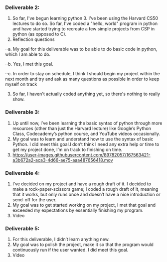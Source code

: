 ### Deliverable 2:
1. So far, I've begun learning python 3. I've been using the Harvard CS50 lectures to do so. So far, I've coded a "hello, world" program in python and have started trying to recreate a few simple projects from CSP in python (as opposed to C).
2. Reflection questions

⋅⋅a. My goal for this deliverable was to be able to do basic code in python, which I am able to do.

⋅⋅b. Yes, I met this goal.

⋅⋅c. In order to stay on schedule, I think I should begin my project within the next month and try and ask as many questions as possible in order to keep   myself on track

3. So far, I haven't actually coded anything yet, so there's nothing to really show.

### Deliverable 3:
1. Up until now, I’ve been learning the basic syntax of python through more resources (other than just the Harvard lecture) like Google’s Python Class, Codecademy’s python course, and YouTube videos occasionally. 
2. My goal was to learn and understand how to use the syntax of basic Python. I did meet this goal.I don’t think I need any extra help or time to get my project done, I’m on track to finishing on time.
3. https://user-images.githubusercontent.com/89782057/167563421-a3b672a2-aca3-4d66-ae75-aaa487656418.mov



### Deliverable 4:
1. I’ve decided on my project and have a rough draft of it. I decided to make a rock-paper-scissors game; I coded a rough draft of it, meaning that it works, but only runs once and doesn’t have a nice introduction or send-off for the user. 
2. My goal was to get started working on my project, I met that goal and exceeded my expectations by essentially finishing my program. 
3. Video

### Deliverable 5:
1. For this deliverable, I didn’t learn anything new.
2. My goal was to polish the project, make it so that the program would continuously run if the user wanted. I did meet this goal. 
3. Video

